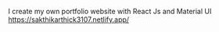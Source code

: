 I create my own portfolio website with React Js and Material UI
https://sakthikarthick3107.netlify.app/
